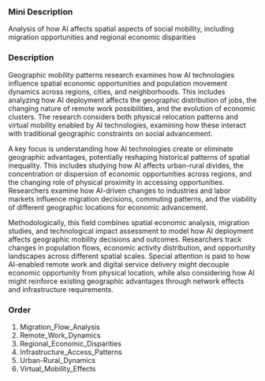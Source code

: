 ### Mini Description

Analysis of how AI affects spatial aspects of social mobility, including migration opportunities and regional economic disparities

### Description

Geographic mobility patterns research examines how AI technologies influence spatial economic opportunities and population movement dynamics across regions, cities, and neighborhoods. This includes analyzing how AI deployment affects the geographic distribution of jobs, the changing nature of remote work possibilities, and the evolution of economic clusters. The research considers both physical relocation patterns and virtual mobility enabled by AI technologies, examining how these interact with traditional geographic constraints on social advancement.

A key focus is understanding how AI technologies create or eliminate geographic advantages, potentially reshaping historical patterns of spatial inequality. This includes studying how AI affects urban-rural divides, the concentration or dispersion of economic opportunities across regions, and the changing role of physical proximity in accessing opportunities. Researchers examine how AI-driven changes to industries and labor markets influence migration decisions, commuting patterns, and the viability of different geographic locations for economic advancement.

Methodologically, this field combines spatial economic analysis, migration studies, and technological impact assessment to model how AI deployment affects geographic mobility decisions and outcomes. Researchers track changes in population flows, economic activity distribution, and opportunity landscapes across different spatial scales. Special attention is paid to how AI-enabled remote work and digital service delivery might decouple economic opportunity from physical location, while also considering how AI might reinforce existing geographic advantages through network effects and infrastructure requirements.

### Order

1. Migration_Flow_Analysis
2. Remote_Work_Dynamics
3. Regional_Economic_Disparities
4. Infrastructure_Access_Patterns
5. Urban-Rural_Dynamics
6. Virtual_Mobility_Effects
